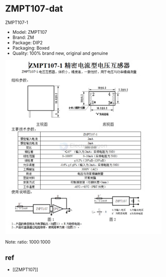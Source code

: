 
# ZMPT107-dat

ZMPT107-1

- Model: ZMPT107
- Brand: ZM
- Package: DIP2
- Packaging: Boxed
- Quality: 100% brand new, original and genuine

![](2024-12-04-18-43-01.png)

Note: ratio: 1000:1000

## ref 

- [[ZMPT107]]